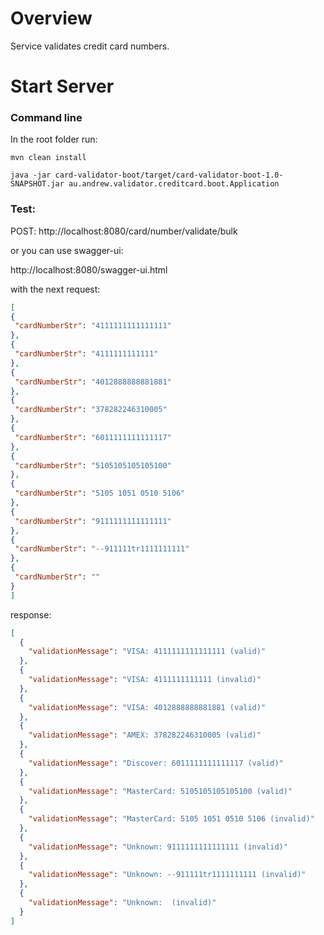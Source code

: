 # Overview

Service validates credit card numbers.

# Start Server
### Command line

In the root folder run:

```mvn clean install```

```java -jar card-validator-boot/target/card-validator-boot-1.0-SNAPSHOT.jar au.andrew.validator.creditcard.boot.Application```

### Test:

POST: http://localhost:8080/card/number/validate/bulk

or you can use swagger-ui:

http://localhost:8080/swagger-ui.html

with the next request:
   ```json
   [
  {
    "cardNumberStr": "4111111111111111"
  },
  {
    "cardNumberStr": "4111111111111"
  },
  {
    "cardNumberStr": "4012888888881881"
  },
  {
    "cardNumberStr": "378282246310005"
  },
  {
    "cardNumberStr": "6011111111111117"
  },
  {
    "cardNumberStr": "5105105105105100"
  },
  {
    "cardNumberStr": "5105 1051 0510 5106"
  },
  {
    "cardNumberStr": "9111111111111111"
  },
  {
    "cardNumberStr": "--911111tr1111111111"
  },
  {
    "cardNumberStr": ""
  }
]
   ```

response:

```json
[
  {
    "validationMessage": "VISA: 4111111111111111 (valid)"
  },
  {
    "validationMessage": "VISA: 4111111111111 (invalid)"
  },
  {
    "validationMessage": "VISA: 4012888888881881 (valid)"
  },
  {
    "validationMessage": "AMEX: 378282246310005 (valid)"
  },
  {
    "validationMessage": "Discover: 6011111111111117 (valid)"
  },
  {
    "validationMessage": "MasterCard: 5105105105105100 (valid)"
  },
  {
    "validationMessage": "MasterCard: 5105 1051 0510 5106 (invalid)"
  },
  {
    "validationMessage": "Unknown: 9111111111111111 (invalid)"
  },
  {
    "validationMessage": "Unknown: --911111tr1111111111 (invalid)"
  },
  {
    "validationMessage": "Unknown:  (invalid)"
  }
]
   ```

   